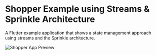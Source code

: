 # Shopper Example using Streams & Sprinkle Architecture

A Flutter example application that shows a state management approach using streams and the Sprinkle architecture. 

![Shopper App Preview](https://user-images.githubusercontent.com/200613/89730525-983ab300-da3f-11ea-94ad-ccf622452e75.gif)

